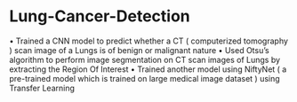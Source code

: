 # Lung-Cancer-Detection

• Trained a CNN model to predict whether a CT ( computerized
tomography ) scan image of a Lungs is of benign or malignant nature
• Used Otsu’s algorithm to perform image segmentation on CT scan
images of Lungs by extracting the Region Of Interest
• Trained another model using NiftyNet ( a pre-trained model which is
trained on large medical image dataset ) using Transfer Learning
